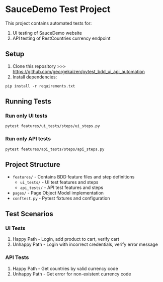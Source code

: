 # SauceDemo Test Project

This project contains automated tests for:
1. UI testing of SauceDemo website
2. API testing of RestCountries currency endpoint

## Setup

1. Clone this repository >>> https://github.com/georgekaizen/pytest_bdd_ui_api_automation
2. Install dependencies:
```
pip install -r requirements.txt
```

## Running Tests

### Run only UI tests
```
pytest features/ui_tests/steps/ui_steps.py
```

### Run only API tests
```
pytest features/api_tests/steps/api_steps.py
```

## Project Structure

- `features/` - Contains BDD feature files and step definitions
  - `ui_tests/` - UI test features and steps
  - `api_tests/` - API test features and steps
- `pages/` - Page Object Model implementation
- `conftest.py` - Pytest fixtures and configuration

## Test Scenarios

### UI Tests
1. Happy Path - Login, add product to cart, verify cart
2. Unhappy Path - Login with incorrect credentials, verify error message

### API Tests
1. Happy Path - Get countries by valid currency code
2. Unhappy Path - Get error for non-existent currency code